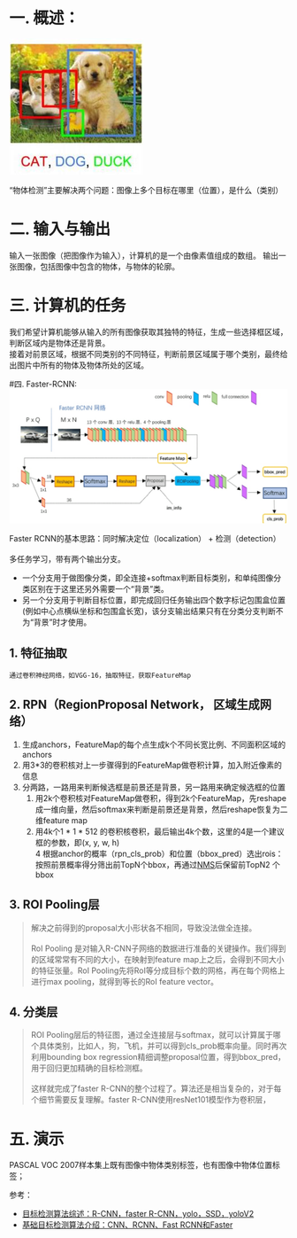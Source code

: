 # 一. 概述：
![](./picture/decetion.jpg)

“物体检测”主要解决两个问题：图像上多个目标在哪里（位置），是什么（类别）

# 二. 输入与输出
输入一张图像（把图像作为输入），计算机的是一个由像素值组成的数组。
输出一张图像，包括图像中包含的物体，与物体的轮廓。

# 三. 计算机的任务
我们希望计算机能够从输入的所有图像获取其独特的特征，生成一些选择框区域，判断区域内是物体还是背景。
<br>接着对前景区域，根据不同类别的不同特征，判断前景区域属于哪个类别，最终给出图片中所有的物体及物体所处的区域。


#四. Faster-RCNN:
![GitHub](./picture/faster_rcnn.jpg "GitHub,Social Coding")

Faster RCNN的基本思路：同时解决定位（localization） + 检测（detection）
<br><br>多任务学习，带有两个输出分支。
- 一个分支用于做图像分类，即全连接+softmax判断目标类别，和单纯图像分类区别在于这里还另外需要一个“背景”类。
- 另一个分支用于判断目标位置，即完成回归任务输出四个数字标记包围盒位置(例如中心点横纵坐标和包围盒长宽)，该分支输出结果只有在分类分支判断不为“背景”时才使用。

## 1. 特征抽取
    通过卷积神经网络，如VGG-16，抽取特征，获取FeatureMap
## 2. RPN（RegionProposal Network， 区域生成网络）
1. 生成anchors，FeatureMap的每个点生成k个不同长宽比例、不同面积区域的anchors
2. 用3*3的卷积核对上一步骤得到的FeatureMap做卷积计算，加入附近像素的信息
3. 分两路，一路用来判断候选框是前景还是背景，另一路用来确定候选框的位置
    1. 用2k个卷积核对FeatureMap做卷积，得到2k个FeatureMap，先reshape成一维向量，然后softmax来判断是前景还是背景，然后reshape恢复为二维feature map
    2. 用4k个1 * 1 * 512 的卷积核卷积，最后输出4k个数，这里的4是一个建议框的参数，即(x, y, w, h)  
4 根据anchor的概率（rpn_cls_prob）和位置（bbox_pred）选出rois：按照前景概率得分筛出前TopN个bbox，再通过[NMS](https://blog.csdn.net/num270710/article/details/86508048)后保留前TopN2 个bbox 
## 3. ROI Pooling层
>解决之前得到的proposal大小形状各不相同，导致没法做全连接。
<br><br>RoI Pooling 是对输入R-CNN子网络的数据进行准备的关键操作。我们得到的区域常常有不同的大小，在映射到feature map上之后，会得到不同大小的特征张量。RoI Pooling先将RoI等分成目标个数的网格，再在每个网格上进行max pooling，就得到等长的RoI feature vector。
## 4. 分类层
>ROI Pooling层后的特征图，通过全连接层与softmax，就可以计算属于哪个具体类别，比如人，狗，飞机，并可以得到cls_prob概率向量。同时再次利用bounding box regression精细调整proposal位置，得到bbox_pred，用于回归更加精确的目标检测框。
<br><br>这样就完成了faster R-CNN的整个过程了。算法还是相当复杂的，对于每个细节需要反复理解。faster R-CNN使用resNet101模型作为卷积层，

#  五. 演示
PASCAL VOC 2007样本集上既有图像中物体类别标签，也有图像中物体位置标签；
<br>


参考：
- [目标检测算法综述：R-CNN，faster R-CNN，yolo，SSD，yoloV2](https://www.imooc.com/article/37757)
- [基础目标检测算法介绍：CNN、RCNN、Fast RCNN和Faster](http://www.sohu.com/a/289552408_100270933)